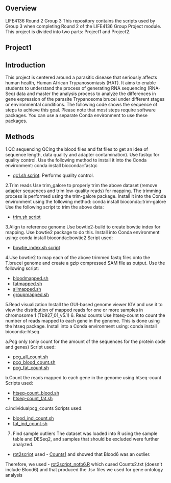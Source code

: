 ## Overview
LIFE4136 Round 2 Group 3 This repository contains the scripts used by Group 3 when completing Round 2 of the LIFE4136 Group Project module. This project is divided into two parts: Project1 and Project2.
## Project1
## Introduction
This project is centered around a parasitic disease that seriously affects human health, Human African Trypanosomiasis (HAT). It aims to enable students to understand the process of generating RNA sequencing (RNA-Seq) data and master the analysis process to analyze the differences in gene expression of the parasite Trypanosoma brucei under different stages or environmental conditions. The following code shows the sequence of steps to achieve this goal. Please note that most steps require software packages. You can use a separate Conda environment to use these packages.
## Methods
1.QC sequencing
QCing the blood files and fat files to get an idea of ​​sequence length, data quality and adapter contamination). Use fastqc for quality control. Use the following method to install it into the Conda environment:
conda install bioconda::fastqc
- [qc1.sh script](Project1/qc1.sh): Performs quality control.

2.Trim reads
Use trim_galore to properly trim the above dataset (remove adapter sequences and trim low-quality reads) for mapping. The trimming process is performed using the trim-galore package. Install it into the Conda environment using the following method:
conda install bioconda::trim-galore
Use the following script to trim the above data: 
- [trim.sh script](Project1/trim.sh)

3.Align to reference genome
Use bowtie2-build to create bowtie index for mapping. Use bowtie2 package to do this. Install into Conda environment using:
conda install bioconda::bowtie2
Script used: 
- [bowtie_index.sh script](Project1/bowtie_index.sh)

4.Use bowtie2 to map each of the above trimmed fastq files onto the T.brucei genome and create a gzip compressed SAM file as output.
Use the following script:
- [bloodmapped.sh](Project1/bloodmapped.sh)
- [fatmapped.sh](Project1/fatmapped.sh)
- [allmapped.sh](Project1/allmapped.sh)
- [groupmapped.sh](Project1/groupmapped.sh)

5.Read visualization
Install the GUI-based genome viewer IGV and use it to view the distribution of mapped reads for one or more samples in chromosome 1 (Tb927_01_v5.1)
6. Read counts
Use htseq-count to count the number of reads mapped to each gene in the genome. This is done using the htseq package. Install into a Conda environment using:
conda install bioconda::htseq

a.Pcg only (only count for the amount of the sequences for the protein code and genes)
Script used:
- [pcg_all_count.sh](Project1/pcg_all_count.sh)
- [pcg_blood_count.sh](Project1/pcg_blood_count.sh)
- [pcg_fat_count.sh](Project1/pcg_fat_count.sh)

b.Count the reads mapped to each gene in the genome using htseq-count
Scripts used:
- [htseq-count_blood.sh](Project1/htseq-count_blood.sh)
- [htseq-count_fat.sh](Project1/htseq-count_fat.sh)

c.individualpcg_counts
Scripts used:
- [blood_ind_count.sh](Project1/blood_ind_count.sh)
- [fat_ind_count.sh](Project1/fat_ind_count.sh)

7. Find sample outliers
The dataset was loaded into R using the sample table and DESeq2, and samples that should be excluded were further analyzed.
- [rot2script](Project1/rot2script) used - [Counts1](Project1/Counts1) and showed that Blood6 was an outlier.

Therefore, we used - [rot2script_notb6.R](Project1/rot2script_notb6.R) which cused Counts2.txt (doesn't include Blood6) and that produced the .tsv files we used for gene ontology analysis



